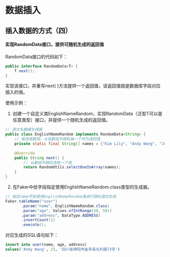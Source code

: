 # 数据插入



## 插入数据的方式（四）



#### 实现RandomData接口，提供可随机生成的返回值

RandomData接口的代码如下：

```java
public interface RandomData<T> {
    T next();
}
```

实现该接口，并重写next( )方法提供一个返回值，该返回值就是数据库字段对应插入的值。

使用示例：

1. 创建一个自定义类EnglishNameRandom，实现RandomData<T>（泛型T可以是任意类型）接口，并提供一个随机生成的返回值。

```java
// 英文名数据生成器
public class EnglishNameRandom implements RandomData<String> {
    // 候选值数组，从该数组中随机抽一个作为返回值
    private static final String[] names = {"Kim Lily", "Andy Wang", "July Six"};
    
    @Override
    public String next() {
        // 从数组中随机选取一个值
        return RandomUtils.selectOneInArray(names);
    }
}
```

2. 在Faker中给字段指定使用EnglishNameRandom.class类型的生成器。

```java
// 指定name字段使用EnglishNameRandom类进行随机值的生成
Faker.tableName("user")
       .param("name", EnglishNameRandom.class)
       .param("age", Values.ofIntRange(20, 50))
       .param("address", DataType.ADDRESS)
       .insertCount(1)
       .execute();
```

对应生成的SQL语句如下：

```sql
insert into user(name, age, address) 
values('Andy Wang', 23, '四川省绵阳市盐亭县北利路73号')
```

